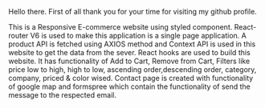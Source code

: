 Hello there.
First of all thank you for your time for visiting my github profile.

This is a Responsive E-commerce website using styled component.
React-router V6 is used to make this application is a single page application. A product API is fetched using AXIOS method and Context API is used in this website to get the data from the sever. React hooks are used to build this website. 
It has functionality of Add to Cart, Remove from Cart, Filters like price low to high, high to low, ascending order,descending order, category, company, priced & color wised. Contact page is created with functionality of google map and formspree which contain the functionality of send the message to the respected email.




